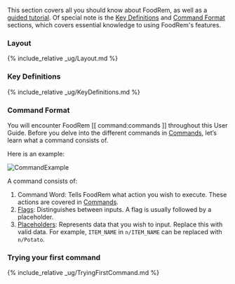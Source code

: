 <!-- markdownlint-disable-file first-line-h1 -->

This section covers all you should know about FoodRem, as well as a [guided tutorial](#trying-your-first-command). Of special note is the [Key Definitions](#key-definitions) and [Command Format](#command-format) sections, which covers essential knowledge to using FoodRem's features.

### Layout

{% include_relative _ug/Layout.md %}

### Key Definitions

{% include_relative _ug/KeyDefinitions.md %}

### Command Format

You will encounter FoodRem [[ command:commands ]] throughout this User Guide. Before you delve into the different commands in [Commands](#commands), let’s learn what a command consists of.

Here is an example:

![CommandExample](images/CommandExample.png)

A command consists of:

1. Command Word: Tells FoodRem what action you wish to execute. These actions are covered in [Commands](#commands).
1. [Flags](#flags): Distinguishes between inputs. A flag is usually followed by a placeholder.
1. [Placeholders](#placeholders): Represents data that you wish to input. Replace this with valid data. For example, `ITEM_NAME` in `n/ITEM_NAME` can be replaced with `n/Potato`.

### Trying your first command

{% include_relative _ug/TryingFirstCommand.md %}
